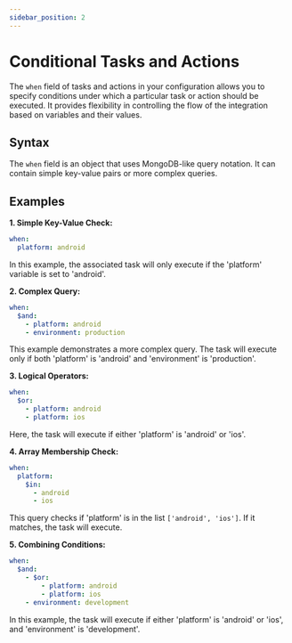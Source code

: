 ```yaml
---
sidebar_position: 2
---
```

# Conditional Tasks and Actions

The `when` field of tasks and actions in your configuration allows you to specify conditions under which a particular task or action should be executed. It provides flexibility in controlling the flow of the integration based on variables and their values.

## Syntax

The `when` field is an object that uses MongoDB-like query notation. It can contain simple key-value pairs or more complex queries.

## Examples

**1.  Simple Key-Value Check:**

```yaml
when:
  platform: android
```
In this example, the associated task will only execute if the 'platform' variable is set to 'android'.


**2.  Complex Query:**

```yaml
when:
  $and:
    - platform: android
    - environment: production
```

This example demonstrates a more complex query. The task will execute only if both 'platform' is 'android' and 'environment' is 'production'.


**3.  Logical Operators:**

```yaml
when:
  $or:
    - platform: android
    - platform: ios
```

Here, the task will execute if either 'platform' is 'android' or 'ios'.


**4.  Array Membership Check:**

```yaml
when:
  platform:
    $in:
      - android
      - ios
```

This query checks if 'platform' is in the list `['android', 'ios']`. If it matches, the task will execute.

**5.  Combining Conditions:**

```yaml
when:
  $and:
    - $or:
        - platform: android
        - platform: ios
    - environment: development
```

In this example, the task will execute if either 'platform' is 'android' or 'ios', and 'environment' is 'development'.
